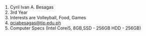 1. Cyril Ivan A. Besagas
2. 3rd Year
3. Interests are Volleyball, Food, Games
4. qciabesagas@tip.edu.ph
5. Computer Specs (Intel Corei5, 8GB,SSD - 256GB HDD - 256GB)
